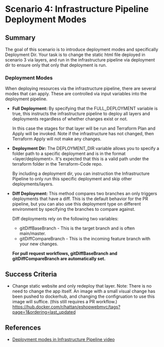 # Scenario 4: Infrastructure Pipeline Deployment Modes

## Summary

The goal of this scenario is to introduce deployment modes and specifically Deployment Dir. Your task is to change the static html file deployed in scenario 3 via layers, and run in the infrastructure pipeline via deployment dir to ensure only that only that deployment is run.

### Deployment Modes

When deploying resources via the infrastructure pipeline, there are several modes that can apply. These are controlled via input variables into the deployment pipeline.

* **Full Deployment:** By specifying that the FULL_DEPLOYMENT variable is true, this instructs the infrastructure pipeline to deploy all layers and deployments regardless of whether changes exist or not.

  In this case the stages for that layer will be run and Terraform Plan and Apply will be invoked. Note if the infrastructure has not changed, then Terraform Apply will not make any changes.

* **Deployment Dir:** The DEPLOYMENT_DIR variable allows you to specify a folder path to a specific deployment and is in the format <layer/deployment>. It's expected that this is a valid path under the terraform folder in the Terraform-Code repo.

  By including a deployment dir, you can instruction the Infrastructure Pipeline to only run this specific deployment and skip other deployments/layers.

* **Diff Deployment:**  This method compares two branches an only triggers deployments that have a diff. This is the default behavior for the PR pipeline, but you can also use this deployment type on different environment by specifying the branches to compare against.

  Diff deployments rely on the following two variables:

  * gitDiffBaseBranch - This is the target branch and is often main/master.
  * gitDiffCompareBranch - This is the incoming feature branch with your new changes.

  **For pull request workflows, gitDiffBaseBranch and gitDiffCompareBranch are automatically set.**

## Success Criteria

* Change static website and only redeploy that layer.
Note: There is no need to change the app itself. An image with a small visual change has been pushed to dockerhub, and changing the configruation to use this image will suffice. (this still requires a PR workflow.)
https://hub.docker.com/r/hattan/eshopwebmvc/tags?page=1&ordering=last_updated

## References

* [Deployment modes in Infrastructure Pipeline video](https://msit.microsoftstream.com/video/5d5ba1ff-0400-b9eb-40b9-f1eb39eee392?st=262)

